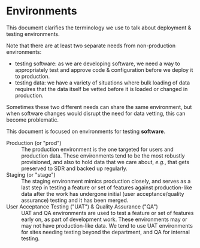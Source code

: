 # Environments

This document clarifies the terminology we use to talk about deployment & testing environments. 

Note that there are at least two separate needs from non-production environments:
* testing software: as we are developing software, we need a way to appropriately test and approve code & configuration before we deploy it to production.
* testing data: we have a variety of situations where bulk loading of data requires that the data itself be vetted before it is loaded or changed in production.

Sometimes these two different needs can share the same environment, but when software changes would disrupt the need for data vetting, this can become problematic.

This document is focused on environments for testing **software**.

<dl>
  <dt>Production (or "prod") </dt>
  <dd>The production environment is the one targeted for users and production data. These environments tend to be the most robustly provisioned, and also to hold data that we care about, <em>e.g.</em>, that gets preserved to SDR and backed up regularly.</dd>
  <dt>Staging (or "stage") </dt>
  <dd>The staging environment mimics production closely, and serves as a last step in testing a feature or set of features against production-like data after the work has undergone initial (user acceptance/quality assurance) testing and it has been merged.</dd>
  <dt>User Acceptance Testing ("UAT") & Quality Assurance ("QA")</dt>
  <dd>UAT and QA environments are used to test a feature or set of features early on, as part of development work. These environments may or may not have production-like data. We tend to use UAT environments for sites needing testing beyond the department, and QA for internal testing.</dd>
</dl>
